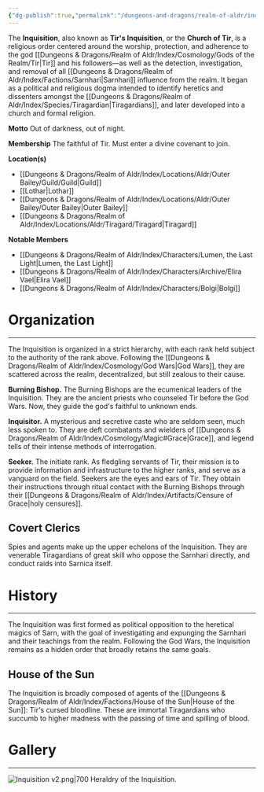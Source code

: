 ```yaml
---
{"dg-publish":true,"permalink":"/dungeons-and-dragons/realm-of-aldr/index/factions/inquisition/"}
---
```


The **Inquisition**, also known as **Tir's Inquisition**, or the **Church of Tir**, is a religious order centered around the worship, protection, and adherence to the god [[Dungeons & Dragons/Realm of Aldr/Index/Cosmology/Gods of the Realm/Tir\|Tir]] and his followers—as well as the detection, investigation, and removal of all [[Dungeons & Dragons/Realm of Aldr/Index/Factions/Sarnhari\|Sarnhari]] influence from the realm. It began as a political and religious dogma intended to identify heretics and dissenters amongst the [[Dungeons & Dragons/Realm of Aldr/Index/Species/Tiragardian\|Tiragardians]], and later developed into a church and formal religion.

**Motto**
Out of darkness, out of night.

**Membership**
The faithful of Tir.
Must enter a divine covenant to join.

**Location(s)**
- [[Dungeons & Dragons/Realm of Aldr/Index/Locations/Aldr/Outer Bailey/Guild/Guild\|Guild]]
- [[Lothar\|Lothar]]
- [[Dungeons & Dragons/Realm of Aldr/Index/Locations/Aldr/Outer Bailey/Outer Bailey\|Outer Bailey]]
- [[Dungeons & Dragons/Realm of Aldr/Index/Locations/Aldr/Tiragard/Tiragard\|Tiragard]]

**Notable Members**
- [[Dungeons & Dragons/Realm of Aldr/Index/Characters/Lumen, the Last Light\|Lumen, the Last Light]]
- [[Dungeons & Dragons/Realm of Aldr/Index/Characters/Archive/Elira Vael\|Elira Vael]]
- [[Dungeons & Dragons/Realm of Aldr/Index/Characters/Bolgi\|Bolgi]]
# Organization
---
The Inquisition is organized in a strict hierarchy, with each rank held subject to the authority of the rank above. Following the [[Dungeons & Dragons/Realm of Aldr/Index/Cosmology/God Wars\|God Wars]], they are scattered across the realm, decentralized, but still zealous to their cause.

**Burning Bishop.** The Burning Bishops are the ecumenical leaders of the Inquisition. They are the ancient priests who counseled Tir before the God Wars. Now, they guide the god's faithful to unknown ends.

**Inquisitor.** A mysterious and secretive caste who are seldom seen, much less spoken to. They are deft combatants and wielders of [[Dungeons & Dragons/Realm of Aldr/Index/Cosmology/Magic#Grace\|Grace]], and legend tells of their intense methods of interrogation.

**Seeker.** The initiate rank. As fledgling servants of Tir, their mission is to provide information and infrastructure to the higher ranks, and serve as a vanguard on the field. Seekers are the eyes and ears of Tir. They obtain their instructions through ritual contact with the Burning Bishops through their [[Dungeons & Dragons/Realm of Aldr/Index/Artifacts/Censure of Grace\|holy censures]].
## Covert Clerics
Spies and agents make up the upper echelons of the Inquisition. They are venerable Tiragardians of great skill who oppose the Sarnhari directly, and conduct raids into Sarnica itself.
# History
---
The Inquisition was first formed as political opposition to the heretical magics of Sarn, with the goal of investigating and expunging the Sarnhari and their teachings from the realm. Following the God Wars, the Inquisition remains as a hidden order that broadly retains the same goals.
## House of the Sun
The Inquisition is broadly composed of agents of the [[Dungeons & Dragons/Realm of Aldr/Index/Factions/House of the Sun\|House of the Sun]]: Tir's cursed bloodline. These are immortal Tiragardians who succumb to higher madness with the passing of time and spilling of blood.

# Gallery
---
![Inquisition v2.png|700](/img/user/Attachments/Dungeons%20&%20Dragons%20Attachments/Inquisition%20v2.png)
Heraldry of the Inquisition.